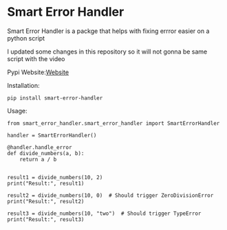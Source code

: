 # Smart Error Handler

Smart Error Handler is a packge that helps with fixing errror easier on a python script

I updated some changes in this repository so it will not gonna be same script with the video

Pypi Website:[Website](<https://pypi.org/project/smart-error-handler/>)

Installation:
```
pip install smart-error-handler
```

Usage:
```
from smart_error_handler.smart_error_handler import SmartErrorHandler

handler = SmartErrorHandler()

@handler.handle_error 
def divide_numbers(a, b):
    return a / b


result1 = divide_numbers(10, 2) 
print("Result:", result1)

result2 = divide_numbers(10, 0)  # Should trigger ZeroDivisionError
print("Result:", result2)

result3 = divide_numbers(10, "two")  # Should trigger TypeError
print("Result:", result3)


```
